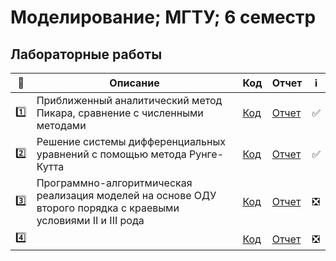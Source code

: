 # Моделирование; МГТУ; 6 семестр

## Лабораторные работы

| :1234: | Описание | Код | Отчет | :information_source: |
| --- | --- | --- | --- | --- |
| :one: | Приближенный аналитический метод Пикара, сравнение с численными методами | [Код](https://github.com/timoninas/scientific-modelling/blob/master/lab_01/lab_01.py) | [Отчет](https://github.com/timoninas/scientific-modelling/blob/master/lab_01/lab_01.pdf) | :white_check_mark: |
| :two: | Решение системы дифференциальных уравнений с помощью метода Рунге-Кутта | [Код]() | [Отчет](https://github.com/timoninas/scientific-modelling/blob/master/lab_02/lab_02.pdf) | :white_check_mark: |
| :three: | Программно-алгоритмическая реализация моделей на основе ОДУ второго порядка с краевыми условиями II и III рода | [Код]() | [Отчет](https://github.com/timoninas/scientific-modelling/blob/master/lab_03/lab_03.pdf) | :negative_squared_cross_mark: |
| :four: |  | [Код]() | [Отчет]() | :negative_squared_cross_mark: |
